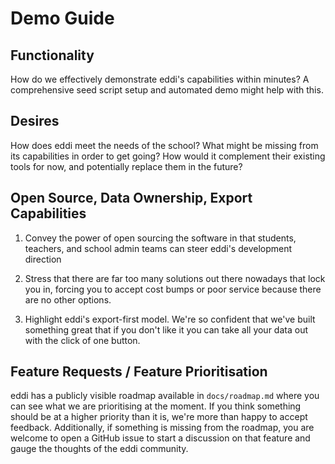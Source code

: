# Demo Guide

## Functionality

How do we effectively demonstrate eddi's capabilities within minutes? A comprehensive seed script setup and automated demo might help with this.

## Desires

How does eddi meet the needs of the school? What might be missing from its capabilities in order to get going? How would it complement their existing tools for now, and potentially replace them in the future?

## Open Source, Data Ownership, Export Capabilities

1. Convey the power of open sourcing the software in that students, teachers, and school admin teams can steer eddi's development direction

2. Stress that there are far too many solutions out there nowadays that lock you in, forcing you to accept cost bumps or poor service because there are no other options.

3. Highlight eddi's export-first model. We're so confident that we've built something great that if you don't like it you can take all your data out with the click of one button.

## Feature Requests / Feature Prioritisation

eddi has a publicly visible roadmap available in `docs/roadmap.md` where you can see what we are prioritising at the moment. If you think something should be at a higher priority than it is, we're more than happy to accept feedback. Additionally, if something is missing from the roadmap, you are welcome to open a GitHub issue to start a discussion on that feature and gauge the thoughts of the eddi community.
